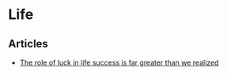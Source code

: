 # Life

## Articles

- [The role of luck in life success is far greater than we realized](https://blogs.scientificamerican.com/beautiful-minds/the-role-of-luck-in-life-success-is-far-greater-than-we-realized/)
